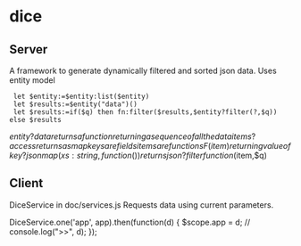 # dice

## Server
A framework to generate dynamically filtered and sorted json data.
Uses entity model
```
 let $entity:=$entity:list($entity)
 let $results:=$entity("data")()
 let $results:=if($q) then fn:filter($results,$entity?filter(?,$q)) else $results 
```

$entity
?data  returns a function returning a sequence of all the data items
?access  returns as map keys are fields items are functions F(item) returning value of key
?json map(xs:string,function()) returns json
?filter  function($item,$q) 

## Client
DiceService in doc/services.js
Requests data using current parameters.


DiceService.one('app', app).then(function(d) {
            $scope.app = d;
            // console.log(">>", d);
          });